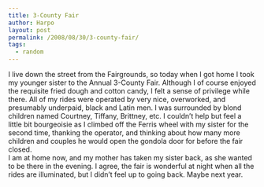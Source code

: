 ```yaml
---
title: 3-County Fair
author: Harpo
layout: post
permalink: /2008/08/30/3-county-fair/
tags:
  - random
---
```

I live down the street from the Fairgrounds, so today when I got home I took my younger sister to the Annual 3-County Fair. Although I of course enjoyed the requisite fried dough and cotton candy, I felt a sense of privilege while there. All of my rides were operated by very nice, overworked, and presumably underpaid, black and Latin men. I was surrounded by blond children named Courtney, Tiffany, Brittney, etc. I couldn&#8217;t help but feel a little bit bourgeoisie as I climbed off the Ferris wheel with my sister for the second time, thanking the operator, and thinking about how many more children and couples he would open the gondola door for before the fair closed.  
I am at home now, and my mother has taken my sister back, as she wanted to be there in the evening. I agree, the fair is wonderful at night when all the rides are illuminated, but I didn&#8217;t feel up to going back. Maybe next year.
